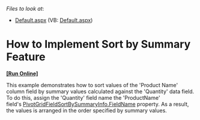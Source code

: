 <!-- default file list -->
*Files to look at*:

* [Default.aspx](./CS/ASPxPivotGrid_SortBySummary/Default.aspx) (VB: [Default.aspx](./VB/ASPxPivotGrid_SortBySummary/Default.aspx))
<!-- default file list end -->
# How to Implement Sort by Summary Feature
<!-- run online -->
**[[Run Online]](https://codecentral.devexpress.com/e1878/)**
<!-- run online end -->


<p>This example demonstrates how to sort values of the 'Product Name' column field by summary values calculated against the 'Quantity' data field. To do this, assign the 'Quantity' field name the 'ProductName' field's <a href="https://documentation.devexpress.com/CoreLibraries/DevExpress.XtraPivotGrid.PivotGridFieldSortBySummaryInfo.FieldName.property">PivotGridFieldSortBySummaryInfo.FieldName</a> property. As a result, the values is arranged in the order specified by summary values.</p>

<br/>


